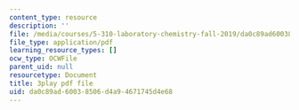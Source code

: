 ```yaml
---
content_type: resource
description: ''
file: /media/courses/5-310-laboratory-chemistry-fall-2019/da0c89ad60038506d4a94671745d4e68_dgRLgf4oO2s.pdf
file_type: application/pdf
learning_resource_types: []
ocw_type: OCWFile
parent_uid: null
resourcetype: Document
title: 3play pdf file
uid: da0c89ad-6003-8506-d4a9-4671745d4e68
---
```


